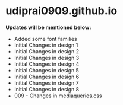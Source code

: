 # udiprai0909.github.io

**Updates will be mentioned below:**

- Added some font families
- Initial Changes in design 1
- Initial Changes in design 2
- Initial Changes in design 3
- Initial Changes in design 4
- Initial Changes in design 5
- Initial Changes in design 6
- Initial Changes in design 7
- Initial Changes in design 8
- 009 - Changes in mediaqueries.css

